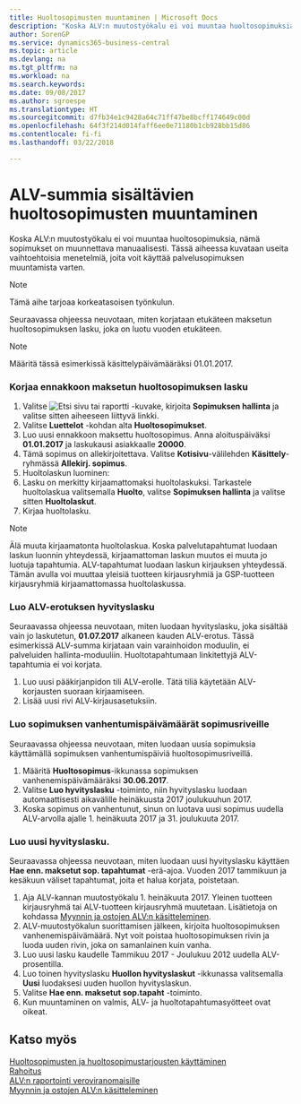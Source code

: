 ```yaml
---
title: Huoltosopimusten muuntaminen | Microsoft Docs
description: "Koska ALV:n muutostyökalu ei voi muuntaa huoltosopimuksia, nämä sopimukset on muunnettava manuaalisesti. Tässä aiheessa kuvataan useita vaihtoehtoisia menetelmiä, joita voit käyttää palvelusopimuksen muuntamista varten."
author: SorenGP
ms.service: dynamics365-business-central
ms.topic: article
ms.devlang: na
ms.tgt_pltfrm: na
ms.workload: na
ms.search.keywords: 
ms.date: 09/08/2017
ms.author: sgroespe
ms.translationtype: HT
ms.sourcegitcommit: d7fb34e1c9428a64c71ff47be8bcff174649c00d
ms.openlocfilehash: 64f3f214d014faff6ee0e71180b1cb928bb15d86
ms.contentlocale: fi-fi
ms.lasthandoff: 03/22/2018

---
```

# <a name="convert-service-contracts-that-include-vat-amounts"></a>ALV-summia sisältävien huoltosopimusten muuntaminen
Koska ALV:n muutostyökalu ei voi muuntaa huoltosopimuksia, nämä sopimukset on muunnettava manuaalisesti. Tässä aiheessa kuvataan useita vaihtoehtoisia menetelmiä, joita voit käyttää palvelusopimuksen muuntamista varten.  

> [!NOTE]  
>  Tämä aihe tarjoaa korkeatasoisen työnkulun.  

 Seuraavassa ohjeessa neuvotaan, miten korjataan etukäteen maksetun huoltosopimuksen lasku, joka on luotu vuoden etukäteen.  

> [!NOTE]  
>  Määritä tässä esimerkissä käsittelypäivämääräksi 01.01.2017.  

### <a name="to-correct-an-invoice-for-a-prepaid-service-contract"></a>Korjaa ennakkoon maksetun huoltosopimuksen lasku  
1. Valitse ![Etsi sivu tai raportti](media/ui-search/search_small.png "Etsi sivu tai raportti -kuvake") -kuvake, kirjoita **Sopimuksen hallinta** ja valitse sitten aiheeseen liittyvä linkki.  
2. Valitse **Luettelot** -kohdan alta **Huoltosopimukset**.  
3. Luo uusi ennakkoon maksettu huoltosopimus. Anna aloituspäiväksi **01.01.2017** ja laskukausi asiakkaalle **20000**.  
4. Tämä sopimus on allekirjoitettava. Valitse **Kotisivu**-välilehden **Käsittely**-ryhmässä **Allekirj. sopimus**.  
5. Huoltolaskun luominen:
6. Lasku on merkitty kirjaamattomaksi huoltolaskuksi. Tarkastele huoltolaskua valitsemalla **Huolto**, valitse **Sopimuksen hallinta** ja valitse sitten **Huoltolaskut**.  
7. Kirjaa huoltolasku.  

> [!NOTE]  
>  Älä muuta kirjaamatonta huoltolaskua. Koska palvelutapahtumat luodaan laskun luonnin yhteydessä, kirjaamattoman laskun muutos ei muuta jo luotuja tapahtumia. ALV-tapahtumat luodaan laskun kirjauksen yhteydessä. Tämän avulla voi muuttaa yleisiä tuotteen kirjausryhmiä ja GSP-tuotteen kirjausryhmiä kirjaamattomassa huoltolaskussa.   

### <a name="to-create-a-credit-memo-for-vat-difference"></a>Luo ALV-erotuksen hyvityslasku  
Seuraavassa ohjeessa neuvotaan, miten luodaan hyvityslasku, joka sisältää vain jo laskutetun, **01.07.2017** alkaneen kauden ALV-erotus. Tässä esimerkissä ALV-summa kirjataan vain varainhoidon moduulin, ei palveluiden hallinta-moduuliin. Huoltotapahtumaan linkitettyjä ALV-tapahtumia ei voi korjata.  

1. Luo uusi pääkirjanpidon tili ALV-erolle. Tätä tiliä käytetään ALV-korjausten suoraan kirjaamiseen.  
2. Lisää uusi rivi ALV-kirjausasetuksiin.  

### <a name="to-create-contract-expiration-dates-in-contract-lines"></a>Luo sopimuksen vanhentumispäivämäärät sopimusriveille  
Seuraavassa ohjeessa neuvotaan, miten luodaan uusia sopimuksia käyttämällä sopimuksen vanhentumispäiviä huoltosopimusriveillä.  

1. Määritä **Huoltosopimus**-ikkunassa sopimuksen vanhenemispäivämääräksi **30.06.2017**.  
2. Valitse **Luo hyvityslasku** -toiminto, niin hyvityslasku luodaan automaattisesti aikavälille heinäkuusta 2017 joulukuuhun 2017.  
3. Koska sopimus on vanhentunut, sinun on luotava uusi sopimus uudella ALV-arvolla ajalle 1. heinäkuuta 2017 ja 31. joulukuuta 2017.  

### <a name="to-create-a-new-credit-memo"></a>Luo uusi hyvityslasku.  
Seuraavassa ohjeessa neuvotaan, miten luodaan uusi hyvityslasku käyttäen **Hae enn. maksetut sop. tapahtumat** -erä-ajoa. Vuoden 2017 tammikuun ja kesäkuun väliset tapahtumat, joita et halua korjata, poistetaan.  

1. Aja ALV-kannan muutostyökalu 1. heinäkuuta 2017. Yleinen tuotteen kirjausryhmä tai ALV-tuotteen kirjausryhmä muutetaan. Lisätietoja on kohdassa [Myynnin ja ostojen ALV:n käsitteleminen](finance-work-with-vat.md).  
2. ALV-muutostyökalun suorittamisen jälkeen, kirjoita huoltosopimuksen vanhenemispäivämäärä. Nyt voit poistaa huoltosopimuksen rivin ja luoda uuden rivin, joka on samanlainen kuin vanha.  
3. Luo uusi lasku kaudelle Tammikuu 2017 - Joulukuu 2012 uudella ALV-prosentilla.  
4. Luo toinen hyvityslasku **Huollon hyvityslaskut** -ikkunassa valitsemalla **Uusi** luodaksesi uuden huollon hyvityslaskun.  
5. Valitse **Hae enn. maksetut sop.tapaht** -toiminto.  
6. Kun muuntaminen on valmis, ALV- ja huoltotapahtumasyötteet ovat oikeat.  

## <a name="see-also"></a>Katso myös  
[Huoltosopimusten ja huoltosopimustarjousten käyttäminen](service-how-to-create-service-contracts-and-service-contract-quotes.md)  
[Rahoitus](finance.md)  
[ALV:n raportointi veroviranomaisille](finance-how-report-vat.md)  
[Myynnin ja ostojen ALV:n käsitteleminen](finance-work-with-vat.md)  

